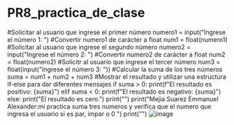 # PR8_practica_de_clase
#Solicitar al usuario que ingrese el primer número
numero1 = input("Ingrese el número 1: ")
#Convertir numero1 de carácter a float
num1 = float(numero1)
#Solicitar al usuario que ingrese el segundo número
numero2 = input("Ingrese el número 2: ")
#Convertir numero2 de carácter a float
num2 = float(numero2)
#Solicitr al usuario que ingrese el tercer número
num3 = float(input("Ingrese el número 3: "))
#Calcular la suma de los tres números
suma = num1 + num2 + num3
#Mostrar el resultado y utilizar una estructura if-else para dar diferentes mensajes
if suma > 0:
    print(f"El resultado es positivo: {suma}")
elif suma < 0:
    print(f"El resultado es negativo: {suma}")
else:
    print("El resultado es cero.")
print("")
print("Mejia Suarez Emmanuel Alexander:mi practica suma tres numeros y verifica que el numero que ingresa el usuario si es par, impar o 0 ")
print("")
![image](https://github.com/user-attachments/assets/e7600df6-5db9-4af5-9dc6-b2da803b1d99)







